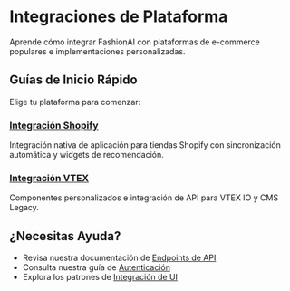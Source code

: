 # Integraciones de Plataforma

Aprende cómo integrar FashionAI con plataformas de e-commerce populares e implementaciones personalizadas.

## Guías de Inicio Rápido

Elige tu plataforma para comenzar:

### [Integración Shopify](./shopify-integration)
Integración nativa de aplicación para tiendas Shopify con sincronización automática y widgets de recomendación.

### [Integración VTEX](./vtex-integration)
Componentes personalizados e integración de API para VTEX IO y CMS Legacy.

## ¿Necesitas Ayuda?

- Revisa nuestra documentación de [Endpoints de API](../api-endpoints)
- Consulta nuestra guía de [Autenticación](../authentication)
- Explora los patrones de [Integración de UI](../ui-integration)